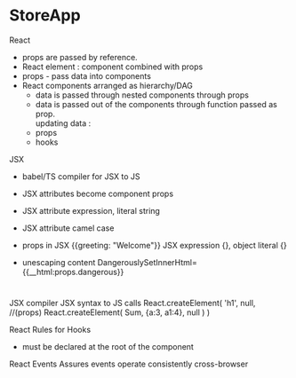 # StoreApp

React
- props are passed by reference.
- React element : component combined with props
- props - pass data into components
- React components arranged as hierarchy/DAG
    -  data is passed through nested components through props
    - data is passed out of the components through function passed as prop.  
 updating data :
    - props
    - hooks


JSX
- babel/TS compiler for JSX to JS
- JSX attributes become component props
- JSX attribute expression, literal string
- JSX attribute camel case
- props in JSX 
{{greeting: "Welcome"}}
JSX expression {}, object literal {}

- unescaping content 
    DangerouslySetInnerHtml={{__html:props.dangerous}}

<h1>
<Sum a = {3} a1 = {4} />
</h1>

JSX compiler
    JSX syntax to JS calls
React.createElement(
    'h1',
    null,   //(props)
    React.createElement(
        Sum,
        {a:3, a1:4},
        null
    )
)


React Rules for Hooks
- must be declared at the root of the component


React Events
Assures events operate consistently cross-browser

